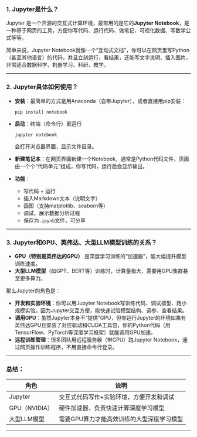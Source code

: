 ### 1. **Jupyter是什么？**

Jupyter 是一个开源的交互式计算环境，最常用的是它的**Jupyter Notebook**，是一种基于网页的工具，方便你写代码、运行代码、做笔记、可视化数据、写数学公式等等。

简单来说，Jupyter Notebook就像一个“互动式文档”，你可以在网页里写Python（甚至其他语言）的代码，并且立刻运行，看结果，还能写文字说明、插入图片，非常适合数据科学、机器学习、科研、教学。

---

### 2. Jupyter具体如何使用？

* **安装**：最简单的方式是用Anaconda（自带Jupyter），或者直接用pip安装：

  ```
  pip install notebook
  ```

* **启动**：终端（命令行）里运行

  ```
  jupyter notebook
  ```

  会打开浏览器界面，显示文件目录。

* **新建笔记本**：在网页界面新建一个Notebook，通常是Python代码文件，页面由一个个“代码单元”组成，你写代码，运行后会显示输出。

* **功能**：

  * 写代码 + 运行
  * 插入Markdown文本（说明文字）
  * 画图（支持matplotlib、seaborn等）
  * 调试、展示数据分析过程
  * 保存为`.ipynb`文件，可分享

---

### 3. Jupyter和GPU、英伟达、大型LLM模型训练的关系？

* **GPU（特别是英伟达的GPU）** 是深度学习训练的“加速器”，能大幅提升模型训练速度。
* **大型LLM模型**（如GPT、BERT等）训练时，计算量极大，需要用GPU集群甚至更多算力。

那么Jupyter的角色是：

* **开发和实验环境**：你可以用Jupyter Notebook写训练代码、调试模型、跑小规模实验。因为Jupyter交互方便，能快速试验模型结构、调参、查看结果。
* **调用GPU**：虽然Jupyter本身不“提供”GPU，但你运行Jupyter的环境如果有英伟达GPU且安装了对应驱动和CUDA工具包，你的Python代码（用TensorFlow、PyTorch等深度学习框架）就能调用GPU加速。
* **远程训练管理**：很多团队用远程服务器（带GPU）跑Jupyter Notebook，通过网页操作训练程序，不用直接命令行登录。

---

### 总结：

| 角色          | 说明                     |
| ----------- | ---------------------- |
| Jupyter     | 交互式代码写作+实验环境，方便开发和调试   |
| GPU（NVIDIA） | 硬件加速器，负责快速计算深度学习模型     |
| 大型LLM模型     | 需要GPU算力才能高效训练的大型深度学习模型 |

---

